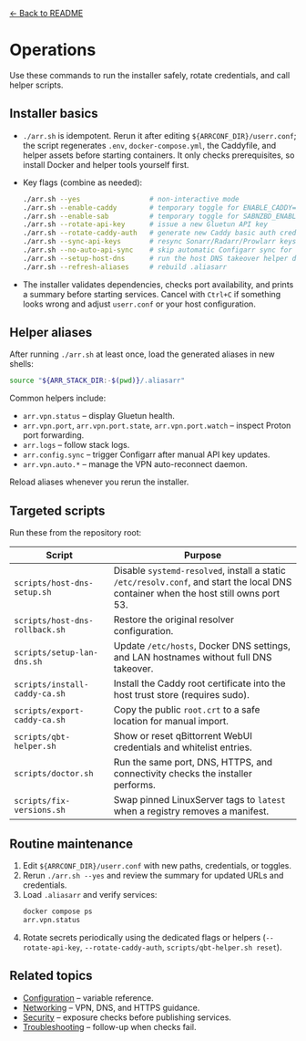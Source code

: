 [← Back to README](../README.md)

# Operations

Use these commands to run the installer safely, rotate credentials, and call helper scripts.

## Installer basics
- `./arr.sh` is idempotent. Rerun it after editing `${ARRCONF_DIR}/userr.conf`; the script regenerates `.env`, `docker-compose.yml`, the Caddyfile, and helper assets before starting containers. It only checks prerequisites, so install Docker and helper tools yourself first.
- Key flags (combine as needed):

  ```bash
  ./arr.sh --yes                 # non-interactive mode
  ./arr.sh --enable-caddy        # temporary toggle for ENABLE_CADDY=1
  ./arr.sh --enable-sab          # temporary toggle for SABNZBD_ENABLED=1
  ./arr.sh --rotate-api-key      # issue a new Gluetun API key
  ./arr.sh --rotate-caddy-auth   # generate new Caddy basic auth credentials
  ./arr.sh --sync-api-keys       # resync Sonarr/Radarr/Prowlarr keys into Configarr
  ./arr.sh --no-auto-api-sync    # skip automatic Configarr sync for one run
  ./arr.sh --setup-host-dns      # run the host DNS takeover helper during install
  ./arr.sh --refresh-aliases     # rebuild .aliasarr
  ```

- The installer validates dependencies, checks port availability, and prints a summary before starting services. Cancel with `Ctrl+C` if something looks wrong and adjust `userr.conf` or your host configuration.

## Helper aliases
After running `./arr.sh` at least once, load the generated aliases in new shells:
```bash
source "${ARR_STACK_DIR:-$(pwd)}/.aliasarr"
```
Common helpers include:
- `arr.vpn.status` – display Gluetun health.
- `arr.vpn.port`, `arr.vpn.port.state`, `arr.vpn.port.watch` – inspect Proton port forwarding.
- `arr.logs` – follow stack logs.
- `arr.config.sync` – trigger Configarr after manual API key updates.
- `arr.vpn.auto.*` – manage the VPN auto-reconnect daemon.

Reload aliases whenever you rerun the installer.

## Targeted scripts
Run these from the repository root:

| Script | Purpose |
| --- | --- |
| `scripts/host-dns-setup.sh` | Disable `systemd-resolved`, install a static `/etc/resolv.conf`, and start the local DNS container when the host still owns port 53. |
| `scripts/host-dns-rollback.sh` | Restore the original resolver configuration. |
| `scripts/setup-lan-dns.sh` | Update `/etc/hosts`, Docker DNS settings, and LAN hostnames without full DNS takeover. |
| `scripts/install-caddy-ca.sh` | Install the Caddy root certificate into the host trust store (requires sudo). |
| `scripts/export-caddy-ca.sh` | Copy the public `root.crt` to a safe location for manual import. |
| `scripts/qbt-helper.sh` | Show or reset qBittorrent WebUI credentials and whitelist entries. |
| `scripts/doctor.sh` | Run the same port, DNS, HTTPS, and connectivity checks the installer performs. |
| `scripts/fix-versions.sh` | Swap pinned LinuxServer tags to `latest` when a registry removes a manifest. |

## Routine maintenance
1. Edit `${ARRCONF_DIR}/userr.conf` with new paths, credentials, or toggles.
2. Rerun `./arr.sh --yes` and review the summary for updated URLs and credentials.
3. Load `.aliasarr` and verify services:
   ```bash
   docker compose ps
   arr.vpn.status
   ```
4. Rotate secrets periodically using the dedicated flags or helpers (`--rotate-api-key`, `--rotate-caddy-auth`, `scripts/qbt-helper.sh reset`).

## Related topics
- [Configuration](configuration.md) – variable reference.
- [Networking](networking.md) – VPN, DNS, and HTTPS guidance.
- [Security](security.md) – exposure checks before publishing services.
- [Troubleshooting](troubleshooting.md) – follow-up when checks fail.
